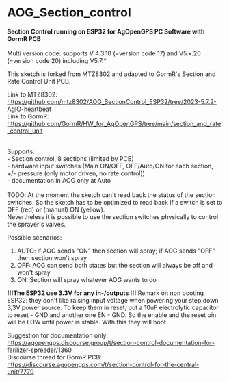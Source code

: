 # AOG_Section_control

<b>Section Control running on ESP32 for AgOpenGPS PC Software with GormR PCB</b><br><br>
Multi version code: supports V 4.3.10 (=version code 17) and V5.x.20 (=version code 20) including V5.7.*<br>
          
This sketch is forked from MTZ8302 and adapted to GormR's Section and Rate Control Unit PCB.<br>

Link to MTZ8302: https://github.com/mtz8302/AOG_SectionControl_ESP32/tree/2023-5.7.2-AgIO-heartbeat <br>
Link to GormR: https://github.com/GormR/HW_for_AgOpenGPS/tree/main/section_and_rate_control_unit
<br><br>
          
Supports: <br>- Section control, 8 sections (limited by PCB)
          <br>- hardware input switches (Main ON/OFF, OFF/Auto/ON for each section, +/- pressure (only motor driven, no rate control))
          <br>- documentation in AOG only at Auto
<br><br>
TODO: At the moment the sketch can't read back the status of the section switches. So the sketch has to be optimized to read back if a switch is set to OFF (red) or (manual) ON (yellow). <br>
Nevertheless it is possible to use the section switches physically to control the sprayer's valves.

Possible scenarios:
1) AUTO: if AOG sends "ON" then section will spray; if AOG sends "OFF" then section won't spray
2) OFF: AOG can send both states but the section will always be off and won't spray
3) ON: Section will spray whatever AOG wants to do	  


<b>!!!The ESP32 use 3.3V for any in-/outputs !!!</b>
Remark on non booting ESP32: they don't like raising input voltage when powering your step down 3,3V power source. To keep them in reset, put a 10uF electrolytic capacitor to reset - GND and another one EN - GND. So the enable and the reset pin will be LOW until power is stable. With this they will boot.

Suggestion for documentation only: https://agopengps.discourse.group/t/section-control-documentation-for-ferilizer-spreader/1360 <br>
Discourse thread for GormR PCB: https://discourse.agopengps.com/t/section-control-for-the-central-unit/7779